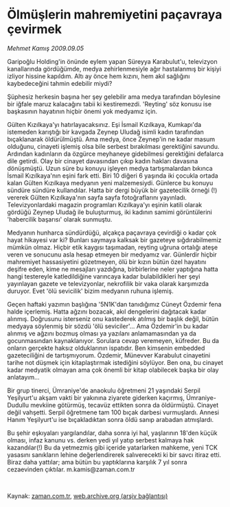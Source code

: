 # Ölmüşlerin mahremiyetini  paçavraya çevirmek

*Mehmet Kamış 2009.09.05*

<tr><td class="metin" colspan="2" style="padding-top: 20px; padding-left: 5px; padding-right: 10px;">Garipoğlu Holding'in önünde eylem yapan Süreyya Karabulut'u, televizyon kanallarında gördüğümde, medya zehirlenmesiyle ağır hastalanmış bir kişiyi izliyor hissine kapıldım. Altı ay önce hem kızını, hem akıl sağlığını kaybedeceğini tahmin edebilir miydi?</td></tr><tr><td class="metin" colspan="2" style="padding-top: 20px; padding-left: 5px; padding-right: 10px;"><p>Şüphesiz herkesin başına her şey gelebilir ama medya tarafından böylesine bir iğfale maruz kalacağını tabii ki kestiremezdi. 'Reyting' söz konusu ise başkasının hayatının hiçbir önemi yok medyamız için. 
<p>Gülten Kızılkaya'yı hatırlayacaksınız. Eşi İsmail Kızılkaya, Kumkapı'da istemeden karıştığı bir kavgada Zeynep Uludağ isimli kadın tarafından bıçaklanarak öldürülmüştü. Ama medya, önce Zeynep'in ne kadar masum olduğunu, cinayeti işlemiş olsa bile serbest bırakılması gerektiğini savundu. Ardından kadınların da özgürce meyhaneye gidebilmesi gerektiğini defalarca dile getirdi. Olay bir cinayet davasından çıkıp kadın hakları davasına dönüşmüştü. Uzun süre bu konuyu işleyen medya tartışmalardan bıkınca İsmail Kızılkaya'nın eşini fark etti. Biri 10 diğeri 6 yaşında iki çocukla ortada kalan Gülten Kızılkaya medyanın yeni malzemesiydi. Günlerce bu konuyu sündüre sündüre kullandılar. Hatta bir dergi büyük bir gazetecilik örneği (!) vererek Gülten Kızılkaya'nın sayfa sayfa fotoğraflarını yayınladı. Televizyonlardaki magazin programları Kızılkaya'yı eşinin katili olarak gördüğü Zeynep Uludağ ile buluşturmuş, iki kadının samimi görüntülerini 'habercilik başarısı' olarak sunmuştu. 
<p>Medyanın hunharca sündürdüğü, alçakça paçavraya çevirdiği o kadar çok hayat hikayesi var ki? Bunları saymaya kalksak bir gazeteye sığdırabilmemiz mümkün olmaz. Hiçbir etik kaygısı taşımadan, reyting uğruna ortalığı ateşe veren ve sonucunu asla hesap etmeyen bir medyamız var. Günlerdir hiçbir mahremiyet hassasiyetini gözetmeyen, ölü bir kızın bütün özel hayatını deşifre eden, kime ne mesajları yazdığına, birbirlerine neler yaptığına hatta hangi testereyle katledildiğine varıncaya kadar bulabildikleri her şeyi yayınlayan gazete ve televizyonlar, nekrofilik bir vaka olarak karşımızda duruyor. Evet 'ölü sevicilik' bizim medyanın ruhuna işlemiş. 
<p>Geçen haftaki yazımın başlığına '5N1K'dan tanıdığımız Cüneyt Özdemir fena halde içerlemiş. Hatta ağzını bozacak, akıl dengelerini dağıtacak kadar alınmış. Doğrusunu isterseniz onu kastederek atılmış bir başlık değil, bütün medyaya söylenmiş bir sözdü 'ölü seviciler'... Ama Özdemir'in bu kadar alınmış ve ağzını bozmuş olması ya yazılanı anlamamasından ya da gocunmasından kaynaklanıyor. Sorulara cevap veremeyen, küfreder. Bu da onların gerçekte haksız olduklarının ispatıdır. Ben kimsenin embedded gazeteciliğini de tartışmıyorum. Özdemir, Münevver Karabulut cinayetini tarihe not düşmek için kitaplaştırmak istediğini söylüyor. Ben ona, bu cinayet kadar medyatik olmayan ama çok önemli bir kitap olabilecek başka bir olay anlatayım... 
<p>Bir grup tinerci, Ümraniye'de anaokulu öğretmeni 21 yaşındaki Serpil Yeşilyurt'u akşam vakti bir yakınına ziyarete giderken kaçırmış, Ümraniye-Dudullu mevkiine götürmüş, tecavüz ettikten sonra da öldürmüştü. Cinayet değil vahşetti. Serpil öğretmene tam 100 bıçak darbesi vurmuşlardı. Annesi Hanım Yeşilyurt'u ise bıçakladıktan sonra öldü sanıp arabadan atmışlardı. 
<p>Bu şehir eşkıyaları yargılandılar, daha sonra iyi hal, yaşlarının 18'den küçük olması, infaz kanunu vs. derken yedi yıl yatıp serbest kalmaya hak kazandılar(!) Bu da yetmezmiş gibi içeride yatarlarken mahkeme, yeni TCK yasasını sanıkların lehine değerlendirerek salıverecekti ki bir savcı itiraz etti. Biraz daha yattılar; ama bütün bu yaptıklarına karşılık 7 yıl sonra cezaevinden çıktılar. m.kamis@zaman.com.tr
<p><br/></p></p></p></p></p></p></p></td></tr>

Kaynak: [zaman.com.tr](http://zaman.com.tr/yazar.do?yazino=888686), [web.archive.org (arşiv bağlantısı)](http://web.archive.org/web/20090910043232/http://www.zaman.com.tr:80/yazar.do?yazino=888686)
